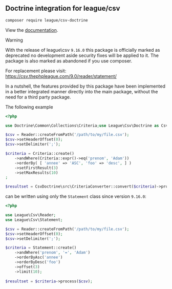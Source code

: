 ## Doctrine integration for league/csv


```bash
composer require league/csv-doctrine
```

View the [documentation](https://csv.thephpleague.com/9.0/extensions/doctrine/).

> [!WARNING]  
> With the release of league\csv `9.16.0` this package is officially marked as
> deprecated no development aside security fixes will be applied to it.
> The package is also marked as abandoned if you use composer.
> 
> For replacement please visit: https://csv.thephpleague.com/9.0/reader/statement/

In a nutshell, the features provided by this package have been implemented in a
better integrated manner directly into the main package, without the need for a
third party package.

The following example

```php
<?php

use Doctrine\Common\Collections\Criteria;use League\Csv\Doctrine as CsvDoctrine;use League\Csv\Reader;

$csv = Reader::createFromPath('/path/to/my/file.csv');
$csv->setHeaderOffset(0);
$csv->setDelimiter(';');

$criteria = Criteria::create()
    ->andWhere(Criteria::expr()->eq('prenom', 'Adam'))
    ->orderBy( [ 'annee' => 'ASC', 'foo' => 'desc', ] )
    ->setFirstResult(3)
    ->setMaxResults(10)
;

$resultset = CsvDoctrine\src\CriteriaConverter::convert($criteria)->process($csv);
```

can be written using only the `Statement` class since version `9.16.0`:

```php
<?php

use League\Csv\Reader;
use League\Csv\Statement;

$csv = Reader::createFromPath('/path/to/my/file.csv');
$csv->setHeaderOffset(0);
$csv->setDelimiter(';');

$criteria = Statement::create()
    ->andWhere('prenom', '=', 'Adam')
    ->orderByAsc('annee')
    ->orderByDesc('foo')
    ->offset(3)
    ->limit(10);
    
$resultset = $criteria->process($csv);
```
